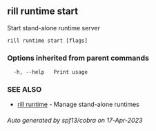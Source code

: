 ## rill runtime start

Start stand-alone runtime server

```
rill runtime start [flags]
```

### Options inherited from parent commands

```
  -h, --help   Print usage
```

### SEE ALSO

* [rill runtime](rill_runtime.md)	 - Manage stand-alone runtimes

###### Auto generated by spf13/cobra on 17-Apr-2023
